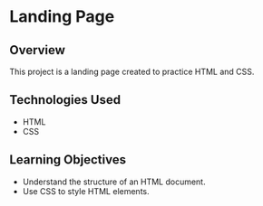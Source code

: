 # Landing Page

## Overview

This project is a landing page created to practice HTML and CSS. 

## Technologies Used

- HTML
- CSS

## Learning Objectives

- Understand the structure of an HTML document.
- Use CSS to style HTML elements.

